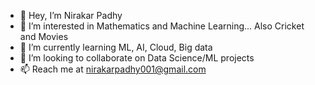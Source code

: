 - 👋 Hey, I’m Nirakar Padhy
- 👀 I’m interested in Mathematics and Machine Learning... Also Cricket and Movies
- 🌱 I’m currently learning ML, AI, Cloud, Big data
- 💞️ I’m looking to collaborate on Data Science/ML projects
- 📫 Reach me at nirakarpadhy001@gmail.com

<!---
inkarar/inkarar is a ✨ special ✨ repository because its `README.md` (this file) appears on your GitHub profile.
You can click the Preview link to take a look at your changes.
--->
